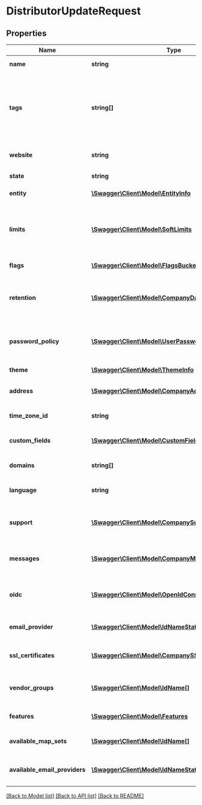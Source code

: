 # DistributorUpdateRequest

## Properties
Name | Type | Description | Notes
------------ | ------------- | ------------- | -------------
**name** | **string** | The display name of the company | [optional] 
**tags** | **string[]** | A list of custom ID&#39;s for this company. Can be queried using the getClientByTag, getVendorByTag and getDistributorByTag methods. | [optional] 
**website** | **string** | The company website (if available) | [optional] 
**state** | **string** | The state of this company | [optional] 
**entity** | [**\Swagger\Client\Model\EntityInfo**](EntityInfo.md) | Entity specific metadata | [optional] 
**limits** | [**\Swagger\Client\Model\SoftLimits**](SoftLimits.md) | Soft limits that apply to this company. This includes overrides only, see &#x60;getLookups&#x60; for defaults. | [optional] 
**flags** | [**\Swagger\Client\Model\FlagsBucket**](FlagsBucket.md) | A set of user defined flags | [optional] 
**retention** | [**\Swagger\Client\Model\CompanyDataRetentionSettings**](CompanyDataRetentionSettings.md) | Data retention settings. If this is null, settings from the parent or group will be used instead. | [optional] 
**password_policy** | [**\Swagger\Client\Model\UserPasswordPolicy**](UserPasswordPolicy.md) | Password policy to apply to users. If this is null, settings from the group will be used instead. | [optional] 
**theme** | [**\Swagger\Client\Model\ThemeInfo**](ThemeInfo.md) | The theme that this company uses | [optional] 
**address** | [**\Swagger\Client\Model\CompanyAddress**](CompanyAddress.md) | Address information for this company | [optional] 
**time_zone_id** | **string** | The default timezone for this company | [optional] 
**custom_fields** | [**\Swagger\Client\Model\CustomFields**](CustomFields.md) | A set of custom fields for this company | [optional] 
**domains** | **string[]** | A list of custom domains to use for this company | [optional] 
**language** | **string** | The default language to user for this client. | [optional] 
**support** | [**\Swagger\Client\Model\CompanySupportDetails**](CompanySupportDetails.md) | Support contact information that will be displayed to user of this company | [optional] 
**messages** | [**\Swagger\Client\Model\CompanyMessages**](CompanyMessages.md) | Customized messages that are displayed to users of this company. | [optional] 
**oidc** | [**\Swagger\Client\Model\OpenIdConnectIssuers**](OpenIdConnectIssuers.md) | A set of OpenId Connect issuers that are able to authenticate users on our behalf. | [optional] 
**email_provider** | [**\Swagger\Client\Model\IdNameState**](IdNameState.md) | The email provider to be used when sending emails | [optional] 
**ssl_certificates** | [**\Swagger\Client\Model\CompanySSLCertificate[]**](CompanySSLCertificate.md) | A list of ssl certificates provisioned for this company | [optional] 
**vendor_groups** | [**\Swagger\Client\Model\IdName[]**](IdName.md) | [DEPRECATED] Use the listCompanyGroups operation instead | [optional] 
**features** | [**\Swagger\Client\Model\Features**](Features.md) | A set of features that are enabled for this distributor. | [optional] 
**available_map_sets** | [**\Swagger\Client\Model\IdName[]**](IdName.md) | A list of maps sets that are available to this distributor | [optional] 
**available_email_providers** | [**\Swagger\Client\Model\IdNameState[]**](IdNameState.md) | A list of email providers that are available to this distributor | [optional] 

[[Back to Model list]](../README.md#documentation-for-models) [[Back to API list]](../README.md#documentation-for-api-endpoints) [[Back to README]](../README.md)


